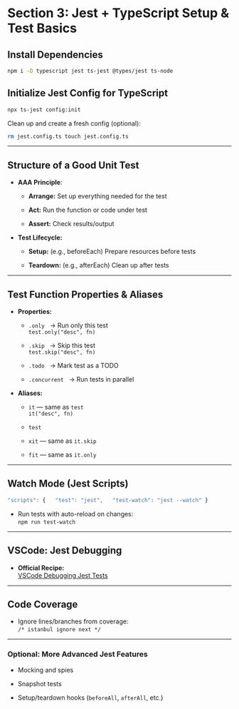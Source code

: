 # Section 3: Jest + TypeScript Setup & Test Basics

## Install Dependencies

```bash
npm i -D typescript jest ts-jest @types/jest ts-node
```


## Initialize Jest Config for TypeScript

```bash
npx ts-jest config:init
```



Clean up and create a fresh config (optional):

```bash
rm jest.config.ts touch jest.config.ts
```

---

## Structure of a Good Unit Test

- **AAA Principle**:
    
    - **Arrange:** Set up everything needed for the test
        
    - **Act:** Run the function or code under test
        
    - **Assert:** Check results/output
        
- **Test Lifecycle:**
    
    - **Setup:** (e.g., beforeEach) Prepare resources before tests
        
    - **Teardown:** (e.g., afterEach) Clean up after tests
        

---

## Test Function Properties & Aliases

- **Properties:**
    
    - `.only`   → Run only this test  
        `test.only("desc", fn)`
        
    - `.skip`   → Skip this test  
        `test.skip("desc", fn)`
        
    - `.todo`   → Mark test as a TODO
        
    - `.concurrent`   → Run tests in parallel
        
- **Aliases:**
    
    - `it` — same as `test`  
        `it("desc", fn)`
        
    - `test`
        
    - `xit` — same as `it.skip`
        
    - `fit` — same as `it.only`
        

---

## Watch Mode (Jest Scripts)


```js
"scripts": {   "test": "jest",   "test-watch": "jest --watch" }
```

- Run tests with auto-reload on changes:  
    `npm run test-watch`
    

---

## VSCode: Jest Debugging

- **Official Recipe:**  
    [VSCode Debugging Jest Tests](https://github.com/microsoft/vscode-recipes/tree/main/debugging-jest-tests)
    

---

## Code Coverage

- Ignore lines/branches from coverage:  
    `/* istanbul ignore next */`
    

---

### Optional: More Advanced Jest Features

-  Mocking and spies
    
-  Snapshot tests
    
-  Setup/teardown hooks (`beforeAll`, `afterAll`, etc.)